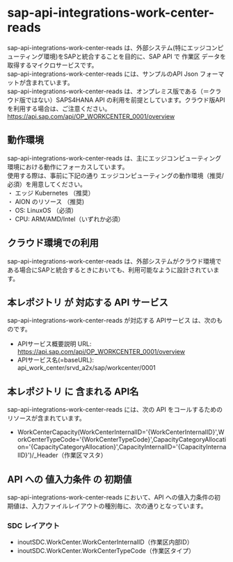 # sap-api-integrations-work-center-reads  
sap-api-integrations-work-center-reads は、外部システム(特にエッジコンピューティング環境)をSAPと統合することを目的に、SAP API で 作業区 データを取得するマイクロサービスです。  
sap-api-integrations-work-center-reads には、サンプルのAPI Json フォーマットが含まれています。  
sap-api-integrations-work-center-reads は、オンプレミス版である（＝クラウド版ではない）SAPS4HANA API の利用を前提としています。クラウド版APIを利用する場合は、ご注意ください。  
https://api.sap.com/api/OP_WORKCENTER_0001/overview  

## 動作環境
sap-api-integrations-work-center-reads は、主にエッジコンピューティング環境における動作にフォーカスしています。   
使用する際は、事前に下記の通り エッジコンピューティングの動作環境（推奨/必須）を用意してください。   
・ エッジ Kubernetes （推奨）    
・ AION のリソース （推奨)    
・ OS: LinuxOS （必須）    
・ CPU: ARM/AMD/Intel（いずれか必須） 

## クラウド環境での利用  
sap-api-integrations-work-center-reads は、外部システムがクラウド環境である場合にSAPと統合するときにおいても、利用可能なように設計されています。  

## 本レポジトリ が 対応する API サービス
sap-api-integrations-work-center-reads が対応する APIサービス は、次のものです。

* APIサービス概要説明 URL: https://api.sap.com/api/OP_WORKCENTER_0001/overview  
* APIサービス名(=baseURL): api_work_center/srvd_a2x/sap/workcenter/0001

## 本レポジトリ に 含まれる API名
sap-api-integrations-work-center-reads には、次の API をコールするためのリソースが含まれています。  

* WorkCenterCapacity(WorkCenterInternalID='{WorkCenterInternalID}',WorkCenterTypeCode='{WorkCenterTypeCode}',CapacityCategoryAllocation='{CapacityCategoryAllocation}',CapacityInternalID='{CapacityInternalID}')/_Header（作業区マスタ）

## API への 値入力条件 の 初期値
sap-api-integrations-work-center-reads において、API への値入力条件の初期値は、入力ファイルレイアウトの種別毎に、次の通りとなっています。  

### SDC レイアウト

* inoutSDC.WorkCenter.WorkCenterInternalID（作業区内部ID）
* inoutSDC.WorkCenter.WorkCenterTypeCode（作業区タイプ）
